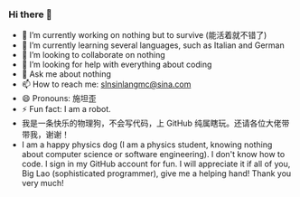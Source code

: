 ### Hi there 👋

<!--
**SHI200005/SHI200005** is a ✨ _special_ ✨ repository because its `README.md` (this file) appears on your GitHub profile.

Here are some ideas to get you started:

-->

- 🔭 I’m currently working on nothing but to survive (能活着就不错了)
- 🌱 I’m currently learning several languages, such as Italian and German
- 👯 I’m looking to collaborate on nothing
- 🤔 I’m looking for help with everything about coding
- 💬 Ask me about nothing
- 📫 How to reach me: slnsinlangmc@sina.com
- 😄 Pronouns: 施坦歪
- ⚡ Fun fact: I am a robot.
- 我是一条快乐的物理狗，不会写代码，上 GitHub 纯属瞎玩。还请各位大佬带带我，谢谢！
- I am a happy physics dog (I am a physics student, knowing nothing about computer science or software engineering). I don't know how to code. I sign in my GitHub account for fun. I will appreciate it if all of you, Big Lao (sophisticated programmer), give me a helping hand! Thank you very much!
